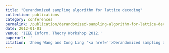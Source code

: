 ```yaml
---
title: "Derandomized sampling algorithm for lattice decoding"
collection: publications
category: conferences
permalink: /publication/derandomized-sampling-algorithm-for-lattice-decoding
date: 2012-01-01
venue: 'IEEE Inform. Theory Workshop 2012.'
paperurl: ''
citation: 'Zheng Wang and Cong Ling "<a href=''>Derandomized sampling algorithm for lattice decoding</a>", IEEE Inform. Theory Workshop 2012.'
---
```

